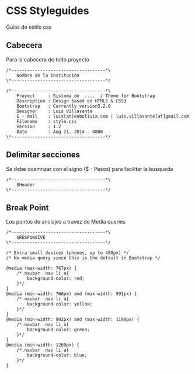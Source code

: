 CSS Styleguides
===============

Guías de estilo css

## Cabecera
Para la cabecera de todo proyecto

```
/*------------------------------------*\
    Nombre de la institución
\*------------------------------------*/

/*------------------------------------*\
    Proyect     : Sistema de  ....  / Theme for Bootstrap
    Description : Design based on HTML5 & CSS3
    Bootstrap   : Currently version3.2.0
    Designer    : Luis Villasante
    E - mail    : luis[at]enbolivia.com | luis.villasante[at]gmail.com
    Filename    : style.css
    Version     : 1.2
    Date        : Aug 21, 2014 - 0800
\*------------------------------------*/
```

## Delimitar secciones

Se debe coemnzar con el signo ($ - Pesos) para facilitar la busqueda 

```
/*------------------------------------*\
    $Header
\*------------------------------------*/
```



## Break Point 

Los puntos de anclajes a travez de Media queries

```
/*------------------------------------*\
    $RESPONSIVE
\*------------------------------------*/

/* Extra small devices (phones, up to 480px) */
/* No media query since this is the default in Bootstrap */

@media (max-width: 767px) {
    /*.navbar .nav li a{
        background-color: red;
    }*/
}
@media (min-width: 768px) and (max-width: 991px) {
    /*.navbar .nav li a{
        background-color: yellow;
    }*/
}    
@media (min-width: 992px) and (max-width: 1199px) {
    /*.navbar .nav li a{
        background-color: green;
    }*/
}
@media (min-width: 1200px) {
    /*.navbar .nav li a{
        background-color: blue;
    }*/
}

```
